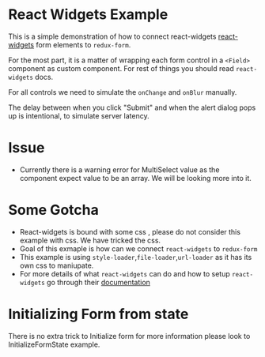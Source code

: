 # React Widgets Example

This is a simple demonstration of how to connect react-widgets
[react-widgets](https://github.com/jquense/react-widgets) form elements to `redux-form`.

For the most part, it is a matter of wrapping each form control in a `<Field>` component as custom component. For rest of things you should read `react-widgets` docs. 

For all controls we need to  simulate the `onChange` and `onBlur` manually. 

The delay between when you click "Submit" and when the alert dialog pops up is intentional,
to simulate server latency.


# Issue

* Currently there is a warning error for MultiSelect value as the component expect value to be an array. We will be looking more into it.


# Some Gotcha

* React-widgets is bound with some css , please do not consider this example with css. We have tricked the css.
* Goal of this exmaple is how can we connect `react-widgets` to `redux-form`
* This example is using `style-loader`,`file-loader`,`url-loader` as it has its own css to maniupate.
* For more details of what `react-widgets` can do and how to setup `react-widgets` go through their [documentation](https://jquense.github.io/react-widgets/docs/#/?_k=mmahpo)

# Initializing Form from state

There is no extra trick to Initialize form for more information please look to InitializeFormState example.
